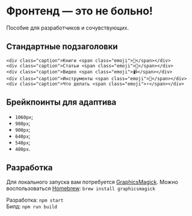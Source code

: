 # Фронтенд — это не больно!

Пособие для разработчиков и сочувствующих.

## Стандартные подзаголовки
```
<div class="caption">Книги <span class="emoji">📖</span></div>
<div class="caption">Статьи <span class="emoji">📝</span></div>
<div class="caption">Видео <span class="emoji">📹</span></div>
<div class="caption">Инструменты <span class="emoji">🔨</span></div>
<div class="caption">Что делать <span class="emoji">⚡️</span></div>
```

## Брейкпоинты для адаптива
- `1060px`;
- `980px`;
- `900px`;
- `640px`;
- `540px`;
- `480px`.

## Разработка
Для локального запуска вам потребуется [GraphicsMagick](http://www.graphicsmagick.org/). Можно воспользоваться [Homebrew](http://mxcl.github.io/homebrew/): `brew install graphicsmagick`

Разработка: `npm start`<br />
Билд: `npm run build`
